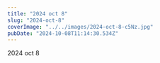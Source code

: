 ```yaml
---
title: "2024 oct 8"
slug: "2024-oct-8"
coverImage: "../../images/2024-oct-8-c5Nz.jpg"
pubDate: "2024-10-08T11:14:30.534Z"
---
```


2024 oct 8
